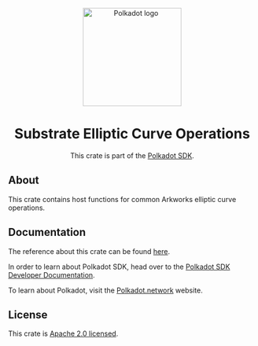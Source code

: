 <div align="center">

<img
alt="Polkadot logo" width="200"
src="https://raw.githubusercontent.com/paritytech/polkadot-sdk/rzadp/readmes/docs/images/Polkadot_Logo_Horizontal_Pink_BlackOnWhite.png">

# Substrate Elliptic Curve Operations

This crate is part of the [Polkadot SDK](https://github.com/paritytech/polkadot-sdk/).

</div>

## About

This crate contains host functions for common Arkworks elliptic curve operations.

## Documentation

The reference about this crate can be found [here](https://paritytech.github.io/polkadot-sdk/master/sp_crypto_ec_utils).

In order to learn about Polkadot SDK, head over to the [Polkadot SDK Developer Documentation](https://paritytech.github.io/polkadot-sdk/master/polkadot_sdk_docs/index.html).

To learn about Polkadot, visit the [Polkadot.network](https://polkadot.network/) website.

## License

This crate is [Apache 2.0 licensed](https://spdx.org/licenses/Apache-2.0.html).

